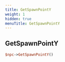 ```yaml
---
title: GetSpawnPointY
weight: 1
hidden: true
menuTitle: GetSpawnPointY
---
```

## GetSpawnPointY
```perl
$npc->GetSpawnPointY()
```
